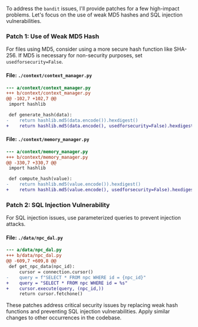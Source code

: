 To address the `bandit` issues, I'll provide patches for a few high-impact problems. Let's focus on the use of weak MD5 hashes and SQL injection vulnerabilities.

### Patch 1: Use of Weak MD5 Hash

For files using MD5, consider using a more secure hash function like SHA-256. If MD5 is necessary for non-security purposes, set `usedforsecurity=False`.

#### File: `./context/context_manager.py`

```diff
--- a/context/context_manager.py
+++ b/context/context_manager.py
@@ -102,7 +102,7 @@
 import hashlib

 def generate_hash(data):
-    return hashlib.md5(data.encode()).hexdigest()
+    return hashlib.md5(data.encode(), usedforsecurity=False).hexdigest()
```

#### File: `./context/memory_manager.py`

```diff
--- a/context/memory_manager.py
+++ b/context/memory_manager.py
@@ -330,7 +330,7 @@
 import hashlib

 def compute_hash(value):
-    return hashlib.md5(value.encode()).hexdigest()
+    return hashlib.md5(value.encode(), usedforsecurity=False).hexdigest()
```

### Patch 2: SQL Injection Vulnerability

For SQL injection issues, use parameterized queries to prevent injection attacks.

#### File: `./data/npc_dal.py`

```diff
--- a/data/npc_dal.py
+++ b/data/npc_dal.py
@@ -609,7 +609,8 @@
 def get_npc_data(npc_id):
     cursor = connection.cursor()
-    query = f"SELECT * FROM npc WHERE id = {npc_id}"
+    query = "SELECT * FROM npc WHERE id = %s"
+    cursor.execute(query, (npc_id,))
     return cursor.fetchone()
```

These patches address critical security issues by replacing weak hash functions and preventing SQL injection vulnerabilities. Apply similar changes to other occurrences in the codebase.
